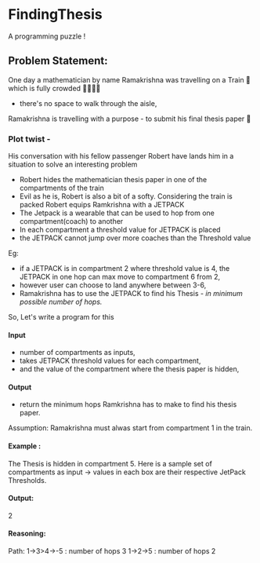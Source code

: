 # FindingThesis
A programming puzzle !

## Problem Statement: 

One day a mathematician by name Ramakrishna was travelling on a Train 🚂  which is fully crowded 👬👬👬👬 
- there's no space to walk through the aisle, 

Ramakrishna is travelling with a purpose - to submit his final thesis paper 📄 

### Plot twist - 
His conversation with his fellow passenger Robert have lands him in a situation to solve an interesting problem 
- Robert hides the mathematician thesis paper in one of the compartments of the train
- Evil as he is, Robert is also a bit of a softy. Considering the train is packed Robert equips Ramkrishna with a JETPACK
- The Jetpack is a wearable that can be used to hop from one compartment(coach) to another
- In each compartment a threshold value for JETPACK is placed
- the JETPACK cannot jump over more coaches than the Threshold value

Eg: 
- if a JETPACK is in compartment 2 where threshold value is 4, the JETPACK in one hop can max move to compartment 6 from 2, 
- however user can choose to land anywhere between 3-6, 
- Ramakrishna has to use the JETPACK to find his Thesis - *in minimum possible number of hops.*

So, Let's write a program for this 

#### Input 
- number of compartments as inputs, 
- takes JETPACK threshold values for each compartment, 
- and the value of the compartment where the thesis paper is hidden, 

#### Output
- return the minimum hops Ramkrishna has to make to find his thesis paper.

Assumption: Ramakrishna must alwas start from compartment 1 in the train.
 
#### Example : 

The Thesis is hidden in compartment 5. Here is a sample set of compartments as input -> values in each box are their respective JetPack Thresholds.



#### Output:
2 

#### Reasoning:
Path: 
1->3>4->-5  : number of hops 3
1->2->5     : number of hops 2
